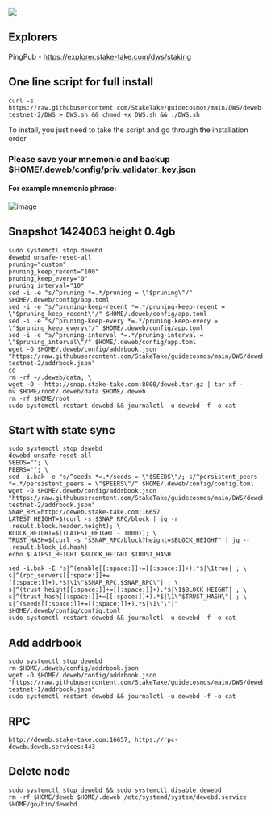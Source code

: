 ![](https://i.yapx.ru/RTuEU.jpg)


## Explorers
PingPub - https://explorer.stake-take.com/dws/staking
## One line script for full install
```
curl -s https://raw.githubusercontent.com/StakeTake/guidecosmos/main/DWS/deweb-testnet-2/DWS > DWS.sh && chmod +x DWS.sh && ./DWS.sh
```
To install, you just need to take the script and go through the installation order
### Please save your mnemonic and backup $HOME/.deweb/config/priv_validator_key.json
#### For example mnemonic phrase:
![image](https://user-images.githubusercontent.com/93165931/184551172-16cb2f1a-3145-4e5b-8092-c966e2f3e5ef.png)

## Snapshot 1424063 height 0.4gb
```
sudo systemctl stop dewebd
dewebd unsafe-reset-all
pruning="custom"
pruning_keep_recent="100"
pruning_keep_every="0"
pruning_interval="10"
sed -i -e "s/^pruning *=.*/pruning = \"$pruning\"/" $HOME/.deweb/config/app.toml
sed -i -e "s/^pruning-keep-recent *=.*/pruning-keep-recent = \"$pruning_keep_recent\"/" $HOME/.deweb/config/app.toml
sed -i -e "s/^pruning-keep-every *=.*/pruning-keep-every = \"$pruning_keep_every\"/" $HOME/.deweb/config/app.toml
sed -i -e "s/^pruning-interval *=.*/pruning-interval = \"$pruning_interval\"/" $HOME/.deweb/config/app.toml
wget -O $HOME/.deweb/config/addrbook.json "https://raw.githubusercontent.com/StakeTake/guidecosmos/main/DWS/deweb-testnet-2/addrbook.json"
cd
rm -rf ~/.deweb/data; \
wget -O - http://snap.stake-take.com:8000/deweb.tar.gz | tar xf -
mv $HOME/root/.deweb/data $HOME/.deweb
rm -rf $HOME/root
sudo systemctl restart dewebd && journalctl -u dewebd -f -o cat
```
## Start with state sync
```
sudo systemctl stop dewebd
dewebd unsafe-reset-all
SEEDS=""; \
PEERS=""; \
sed -i.bak -e "s/^seeds *=.*/seeds = \"$SEEDS\"/; s/^persistent_peers *=.*/persistent_peers = \"$PEERS\"/" $HOME/.deweb/config/config.toml
wget -O $HOME/.deweb/config/addrbook.json "https://raw.githubusercontent.com/StakeTake/guidecosmos/main/DWS/deweb-testnet-2/addrbook.json"
SNAP_RPC=http://deweb.stake-take.com:16657
LATEST_HEIGHT=$(curl -s $SNAP_RPC/block | jq -r .result.block.header.height); \
BLOCK_HEIGHT=$((LATEST_HEIGHT - 1000)); \
TRUST_HASH=$(curl -s "$SNAP_RPC/block?height=$BLOCK_HEIGHT" | jq -r .result.block_id.hash)
echo $LATEST_HEIGHT $BLOCK_HEIGHT $TRUST_HASH

sed -i.bak -E "s|^(enable[[:space:]]+=[[:space:]]+).*$|\1true| ; \
s|^(rpc_servers[[:space:]]+=[[:space:]]+).*$|\1\"$SNAP_RPC,$SNAP_RPC\"| ; \
s|^(trust_height[[:space:]]+=[[:space:]]+).*$|\1$BLOCK_HEIGHT| ; \
s|^(trust_hash[[:space:]]+=[[:space:]]+).*$|\1\"$TRUST_HASH\"| ; \
s|^(seeds[[:space:]]+=[[:space:]]+).*$|\1\"\"|" $HOME/.deweb/config/config.toml
sudo systemctl restart dewebd && journalctl -u dewebd -f -o cat
```
## Add addrbook
```
sudo systemctl stop dewebd
rm $HOME/.deweb/config/addrbook.json
wget -O $HOME/.deweb/config/addrbook.json "https://raw.githubusercontent.com/StakeTake/guidecosmos/main/DWS/deweb-testnet-1/addrbook.json"
sudo systemctl restart dewebd && journalctl -u dewebd -f -o cat
```
## RPC
```
http://deweb.stake-take.com:16657, https://rpc-deweb.deweb.services:443
```
## Delete node
```
sudo systemctl stop dewebd && sudo systemctl disable dewebd
rm -rf $HOME/deweb $HOME/.deweb /etc/systemd/system/dewebd.service $HOME/go/bin/dewebd
```
